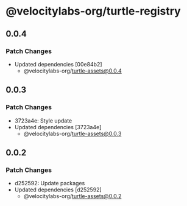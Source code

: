 # @velocitylabs-org/turtle-registry

## 0.0.4

### Patch Changes

- Updated dependencies [00e84b2]
  - @velocitylabs-org/turtle-assets@0.0.4

## 0.0.3

### Patch Changes

- 3723a4e: Style update
- Updated dependencies [3723a4e]
  - @velocitylabs-org/turtle-assets@0.0.3

## 0.0.2

### Patch Changes

- d252592: Update packages
- Updated dependencies [d252592]
  - @velocitylabs-org/turtle-assets@0.0.2
